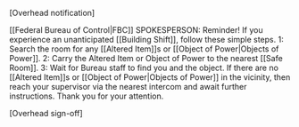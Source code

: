 \[Overhead notification]  
  
[[Federal Bureau of Control|FBC]] SPOKESPERSON: Reminder! If you experience an unanticipated [[Building Shift]], follow these simple steps. 1: Search the room for any [[Altered Item]]s or [[Object of Power|Objects of Power]]. 2: Carry the Altered Item or Object of Power to the nearest [[Safe Room]]. 3: Wait for Bureau staff to find you and the object. If there are no [[Altered Item]]s or [[Object of Power|Objects of Power]] in the vicinity, then reach your supervisor via the nearest intercom and await further instructions. Thank you for your attention.  
  
\[Overhead sign-off]